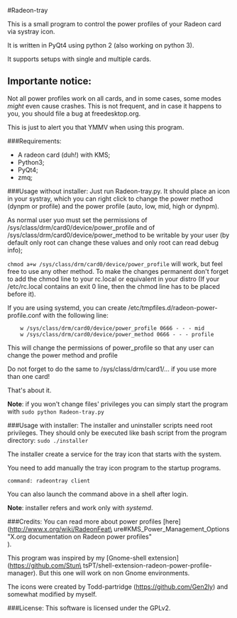#Radeon-tray

This is a small program to control the power profiles of your Radeon card via
systray icon.

It is written in PyQt4 using python 2 (also working on python 3).

It supports setups with single and multiple cards.

## Importante notice:
Not all power profiles work on all cards, and in some cases, some modes *might*
even cause crashes. This is not frequent, and in case it happens to you, you
should file a bug at freedesktop.org.

This is just to alert you that YMMV when using this program.

###Requirements:
* A radeon card (duh!) with KMS;
* Python3;
* PyQt4;
* zmq;

###Usage without installer:
Just run Radeon-tray.py. It should place an icon in your systray, which you can
right click to change the power method (dynpm or profile) and the power profile
(auto, low, mid, high or dynpm).

As normal user yuo must set the permissions of /sys/class/drm/card0/device/power_profile and of
/sys/class/drm/card0/device/power_method to be writable by your user (by
default only root can change these values and only root can read debug info);

```chmod a+w /sys/class/drm/card0/device/power_profile``` will work, but feel free to use any other method. 
To make the changes permanent don't forget to add the chmod line to your rc.local or equivalent in your distro
(If your /etc/rc.local contains an exit 0 line, then the chmod line has to be placed before it).

If you are using systemd, you can create /etc/tmpfiles.d/radeon-power-profile.conf with the following line:
```
    w /sys/class/drm/card0/device/power_profile 0666 - - - mid
    w /sys/class/drm/card0/device/power_method 0666 - - - profile
```
This will change the permissions of power_profile so that any user can change the power method and profile


Do not forget to do the same to /sys/class/drm/card1/... if you use more than one card!

That's about it.

**Note**: if you won't change files' privileges you can simply start the program with ```sudo python Radeon-tray.py```

###Usage with installer:
The installer and uninstaller scripts need root privileges. They should only be executed like bash script from the program directory: ```sudo ./installer```

The installer create a service for the tray icon that starts with the system.

You need to add manually the tray icon program to the startup programs.

```command: radeontray client```

You can also launch the command above in a shell after login.

**Note**: installer refers and work only with *systemd*.

###Credits:
You can read more about power profiles [here](http://www.x.org/wiki/RadeonFeat\
ure#KMS_Power_Management_Options "X.org documentation on Radeon power profiles"\
).

This program was inspired by my [Gnome-shell extension](https://github.com/Stun\
tsPT/shell-extension-radeon-power-profile-manager). But this one will work on
non Gnome environments.

The icons were created by Todd-partridge (https://github.com/Gen2ly) and
somewhat modified by myself.

###License:
This software is licensed under the GPLv2.
